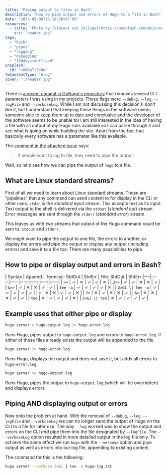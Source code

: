 ```yaml
---
title: "Piping output to files in Bash"
description: "How to pipe output and errors of Hugo to a file in Bash"
date: "2022-05-08T15:18:20+07:00"
resources:
  - title: "Photo by [Vincent van Zalinge](https://unsplash.com/@vincentvanzalinge) via [Unsplash](https://unsplash.com/)"
    src: "header.jpg"
tags:
  - "bash"
  - "pipes"
  - "logging"
  - "debugging"
  - "100daystooffload"
unsplash:
  id: "vUNQaTtZeOo"
fmContentType: "blog"
cover: "./header.jpg"
---
```


There is [a recent commit in GoHugo's repository](https://github.com/gohugoio/hugo/pull/9649) that removes several CLI parameters I was using in my projects. Those flags were `--debug`, `--log`, `--logFile` and `--verboseLog`. While I am not discussing this decision (I don't like it, but I understand that keeping these things in the software needs someone able to keep them up to date and conclusive and the developer of the software seems to be unable to) I am still interested in the idea of having a file with all output of my Hugo runs available so I can parse through it and see what is going on while building the site. Apart from the fact that basically every software has a parameter like this available.

The [comment in the attached issue](https://github.com/gohugoio/hugo/issues/9648) says:

> If people want to log to file, they need to pipe the output.

Well, so let's see how we can pipe the output of `hugo` to a file.

## What are Linux standard streams?

First of all we need to learn about Linux standard streams. Those are "pipelines" that any command can send content to for display in the CLI or other uses. `stdin` is the _standard input_ stream. This accepts text as its input. Text output to the shell is delivered via the `stdout` (_standard out_) stream. Error messages are sent through the `stderr` (_standard error_) stream.

This leaves us with two streams that output of the Hugo command could be sent to: `stdout` and `stderr`.

We might want to pipe the output to one file, the errors to another, or display the errors and pipe the output or display any output (including errors) and save it to a file too. There are many possibilities to pipe.

## How to pipe or display output and errors in Bash?

| Syntax | Append | Terminal: StdOut | StdErr | File: StdOut | StdErr
|---|:---:|:---:|:---:|:---:|:---:|:---:|
| `>>` | ✓ | ✕ | ✓ | ✓ | ✕ |
| `2>>` | ✓ | ✓ | ✕ | ✕ | ✓ |
| `&>>` | ✓ | ✕ | ✕ | ✓ | ✓ |
| `tee -a` | ✓ | ✓ | ✓ | ✓ | ✕ |
| `2>&1 \| tee -a` | ✓ | ✓ | ✓ | ✓ | ✓ |
| `>` | ✕ | ✕ | ✓ | ✓ | ✕ |
| `2>` | ✕ | ✓ | ✕ | ✕ | ✓ |
| `&>` | ✕ | ✕ | ✕ | ✓ | ✓ |
| `tee` | ✕ | ✓ | ✓ | ✓ | ✕ |
| `2>&1 \| tee` | ✕ | ✓ | ✓ | ✓ | ✓ |

## Example uses that either pipe or display

```bash
hugo server > hugo-output.log 2> hugo-error.log
```

Runs Hugo, pipes output to `hugo-output.log` and errors to `hugo-error.log`. If either of these files already exists the output will be appended to the file.

```bash
hugo server 2> hugo-error.log
```

Runs Hugo, displays the output and does not save it, but adds all errors to `hugo-error.log`.

```bash
hugo server >> hugo-output.log
```

Runs Hugo, pipes the output to `hugo-output.log` (which will be overridden) and displays errors.

## Piping AND displaying output or errors

Now onto the problem at hand. With the removal of `--debug`, `--log`, `--logFile` and `--verboseLog` we can no longer send the output of Hugo on the CLI to a file for later use. The way `--log` worked was to show the output and errors on the CLI _and_ pipe them into the file designated by `--logFile`. The `--verboseLog` option resulted in more detailed output in the log file only. To achieve the same effect we run `hugo` with the `--verbose` option and pipe output as well as errors into our log file, appending to existing content.

The command for this is the following:

```bash
hugo server --verbose 2>&1 | tee -a hugo-log.txt
```
